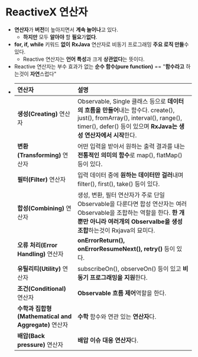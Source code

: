 ReactiveX 연산자
===
* **연산자**가 **버전**이 높아지면서 **계속 늘어나**고 있다.
  * **하지만** 모두 **알아야** 할 **필요**가**없다**.
* **for, if, while** 키워드 **없이** **RxJava** 연산자로 비동기 프로그래밍 **주요 로직 만들**수 있다.
  * Reactive 연산자는 **언어 특성**과 크게 **상관없다**는 뜻이다.
* Reactive 연산자는 부수 효과가 없는 **순수 함수(pure function)** == "**함수라고** 하는것이 **자연**스럽다"
* |연산자|설명|
  |:---|:---|
  |**생성(Creating)** 연산자|Observable, Single 클래스 등으로 **데이터의 흐름을 만들어**내는 함수다. create(), just(), fromArray(), interval(), range(), timer(), defer() 등이 있으며 **RxJava는 생성 연산자에서 시작**한다.|
  |**변환(Transforming)** 연산자|어떤 입력을 받아서 원하는 출력 결과를 내는 **전통적인 의미의 함수**로 map(), flatMap() 등이 있다.|
  |**필터(Filter)** 연산자|입력 데이터 중에 **원하는 데이터만 걸러**내며 filter(), first(), take() 등이 있다.|
  |**합성(Combining)** 연산자|생성, 변환, 필터 연산자가 주로 단일 Observable을 다룬다면 합성 연산자는 여러 Observable을 조합하는 역할을 한다. **한 개 뿐만 아니라 여러개의 Observalbe을 생성 조합**하는것이 Rxjava의 묘미다.|
  |**오류 처리(Error Handling)** 연산자|**onErrorReturn(), onErrorResumeNext(), retry()** 등이 있다.|
  |**유틸리티(Utility)** 연산자|subscribeOn(), observeOn() 등이 있고 **비동기 프로그래밍을 지원**한다.
  |**조건(Conditional)** 연산자|**Observable 흐름 제어**역할을 한다.|
  |**수학과 집합형(Mathematical and Aggregate)** 연산자|**수학** 함수와 연관 있는 **연산자**다.|
  |**배압(Back pressure)** 연산자|**배압 이슈 대응 연산자**다.|
  
